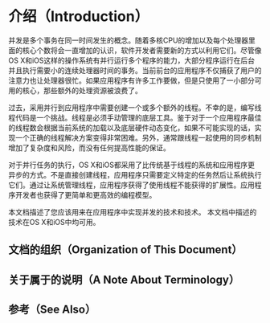 # 介绍（Introduction）

并发是多个事务在同一时间发生的概念。随着多核CPU的增加以及每个处理器里面的核心个数将会一直增加的认识，软件开发者需要新的方式以利用它们。尽管像OS X和iOS这样的操作系统有并行运行多个程序的能力，大部分程序运行在后台并且执行需要小的连续处理器时间的事务。当前前台的应用程序不仅捕获了用户的注意力也让处理器很忙。如果应用程序有许多工作要做，但是只使用了一小部分可用的核心，那些额外的处理资源被浪费了。

过去，采用并行到应用程序中需要创建一个或多个额外的线程。不幸的是，编写线程代码是一个挑战。线程是必须手动管理的底层工具。鉴于对于一个应用程序最佳的线程数会根据当前系统的加载以及底层硬件动态变化，如果不可能实现的话，实现一个正确的线程解决方案变得非常困难。另外，通常跟线程一起使用的同步机制增加了复杂度和风险，而没有任何提高性能的保证。

对于并行任务的执行，OS X和iOS都采用了比传统基于线程的系统和应用程序更异步的方式。不是直接创建线程，应用程序只需要定义特定的任务然后让系统执行它们。通过让系统管理线程，应用程序获得了使用线程不能获得的扩展性。应用程序开发者也获得了更简单和更高效的编程模型。

本文档描述了您应该用来在应用程序中实现并发的技术和技术。 本文档中描述的技术在OS X和iOS中均可用。

## 文档的组织（Organization of This Document）

## 关于属于的说明（A Note About Terminology）

## 参考（See Also）



